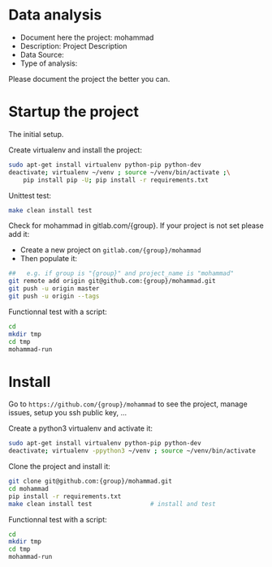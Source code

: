 # Data analysis
- Document here the project: mohammad
- Description: Project Description
- Data Source:
- Type of analysis:

Please document the project the better you can.

# Startup the project

The initial setup.

Create virtualenv and install the project:
```bash
sudo apt-get install virtualenv python-pip python-dev
deactivate; virtualenv ~/venv ; source ~/venv/bin/activate ;\
    pip install pip -U; pip install -r requirements.txt
```

Unittest test:
```bash
make clean install test
```

Check for mohammad in gitlab.com/{group}.
If your project is not set please add it:

- Create a new project on `gitlab.com/{group}/mohammad`
- Then populate it:

```bash
##   e.g. if group is "{group}" and project_name is "mohammad"
git remote add origin git@github.com:{group}/mohammad.git
git push -u origin master
git push -u origin --tags
```

Functionnal test with a script:

```bash
cd
mkdir tmp
cd tmp
mohammad-run
```

# Install

Go to `https://github.com/{group}/mohammad` to see the project, manage issues,
setup you ssh public key, ...

Create a python3 virtualenv and activate it:

```bash
sudo apt-get install virtualenv python-pip python-dev
deactivate; virtualenv -ppython3 ~/venv ; source ~/venv/bin/activate
```

Clone the project and install it:

```bash
git clone git@github.com:{group}/mohammad.git
cd mohammad
pip install -r requirements.txt
make clean install test                # install and test
```
Functionnal test with a script:

```bash
cd
mkdir tmp
cd tmp
mohammad-run
```
